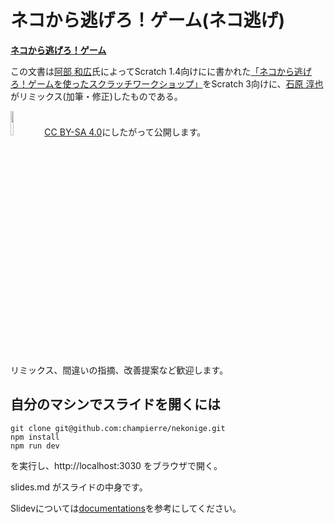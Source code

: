 # ネコから逃げろ！ゲーム(ネコ逃げ)

**[ネコから逃げろ！ゲーム](https://champierre.github.io/nekonige)**

この文書は[阿部 和広](https://x.com/abee2)氏によってScratch 1.4向けにに書かれた[「ネコから逃げろ！ゲームを使ったスクラッチワークショップ」](https://swikis.ddo.jp/abee/77)をScratch 3向けに、[石原 淳也](https://x.com/jishiha)がリミックス(加筆・修正)したものである。

<a href="https://creativecommons.org/licenses/by-sa/4.0/deed.ja"><img src="https://champierre.github.io/nekonige/by-sa.webp" style="width: 10%"></a>
[CC BY-SA 4.0](https://creativecommons.org/licenses/by-sa/4.0/deed.ja)にしたがって公開します。

リミックス、間違いの指摘、改善提案など歓迎します。

## 自分のマシンでスライドを開くには

```
git clone git@github.com:champierre/nekonige.git
npm install
npm run dev
```

を実行し、http://localhost:3030 をブラウザで開く。

slides.md がスライドの中身です。

Slidevについては[documentations](https://sli.dev/)を参考にしてください。
